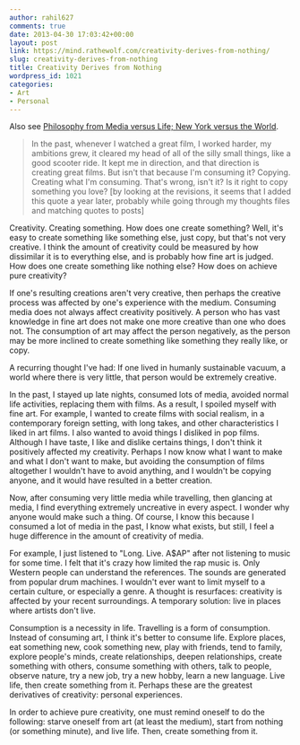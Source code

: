 ```yaml
---
author: rahil627
comments: true
date: 2013-04-30 17:03:42+00:00
layout: post
link: https://mind.rathewolf.com/creativity-derives-from-nothing/
slug: creativity-derives-from-nothing
title: Creativity Derives from Nothing
wordpress_id: 1021
categories:
- Art
- Personal
---
```


Also see [Philosophy from Media versus Life; New York versus the World](https://mind.rathewolf.com/philosophy-from-media-versus-life-new-york-versus-the-world).



<blockquote>In the past, whenever I watched a great film, I worked harder, my ambitions grew, it cleared my head of all of the silly small things, like a good scooter ride. It kept me in direction, and that direction is creating great films. But isn't that because I'm consuming it? Copying. Creating what I'm consuming. That's wrong, isn't it? Is it right to copy something you love?
[by looking at the revisions, it seems that I added this quote a year later, probably while going through my thoughts files and matching quotes to posts]
</blockquote>



Creativity. Creating something. How does one create something? Well, it's easy to create something like something else, just copy, but that's not very creative. I think the amount of creativity could be measured by how dissimilar it is to everything else, and is probably how fine art is judged. How does one create something like nothing else? How does on achieve pure creativity?

If one's resulting creations aren't very creative, then perhaps the creative process was affected by one's experience with the medium. Consuming media does not always affect creativity positively. A person who has vast knowledge in fine art does not make one more creative than one who does not. The consumption of art may affect the person negatively, as the person may be more inclined to create something like something they really like, or copy.

A recurring thought I've had: If one lived in humanly sustainable vacuum, a world where there is very little, that person would be extremely creative.

In the past, I stayed up late nights, consumed lots of media, avoided normal life activities, replacing them with films. As a result, I spoiled myself with fine art. For example, I wanted to create films with social realism, in a contemporary foreign setting, with long takes, and other characteristics I liked in art films. I also wanted to avoid things I disliked in pop films. Although I have taste, I like and dislike certains things, I don't think it positively affected my creativity. Perhaps I now know what I want to make and what I don't want to make, but avoiding the consumption of films altogether I wouldn't have to avoid anything, and I wouldn't be copying anyone, and it would have resulted in a better creation.

Now, after consuming very little media while travelling, then glancing at media, I find everything extremely uncreative in every aspect. I wonder why anyone would make such a thing. Of course, I know this because I consumed a lot of media in the past, I know what exists, but still, I feel a huge difference in the amount of creativity of media.

For example, I just listened to "Long. Live. A$AP" after not listening to music for some time. I felt that it's crazy how limited the rap music is. Only Western people can understand the references. The sounds are generated from popular drum machines. I wouldn't ever want to limit myself to a certain culture, or especially a genre. A thought is resurfaces: creativity is affected by your recent surroundings. A temporary solution: live in places where artists don't live.

Consumption is a necessity in life. Travelling is a form of consumption. Instead of consuming art, I think it's better to consume life. Explore places, eat something new, cook something new, play with friends, tend to family, explore people's minds, create relationships, deepen relationships, create something with others, consume something with others, talk to people, observe nature, try a new job, try a new hobby, learn a new language. Live life, then create something from it. Perhaps these are the greatest derivatives of creativity: personal experiences.

In order to achieve pure creativity, one must remind oneself to do the following: starve oneself from art (at least the medium), start from nothing (or something minute), and live life. Then, create something from it.
